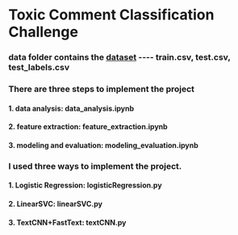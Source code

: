 Toxic Comment Classification Challenge
====
### data folder contains the [dataset](https://www.kaggle.com/c/jigsaw-toxic-comment-classification-challenge/data) ---- train.csv, test.csv, test_labels.csv
### There are three steps to implement the project
#### 1. data analysis: data_analysis.ipynb 
#### 2. feature extraction: feature_extraction.ipynb
#### 3. modeling and evaluation: modeling_evaluation.ipynb
### I used three ways to implement the project.
#### 1. Logistic Regression: logisticRegression.py
#### 2. LinearSVC: linearSVC.py
#### 3. TextCNN+FastText: textCNN.py
